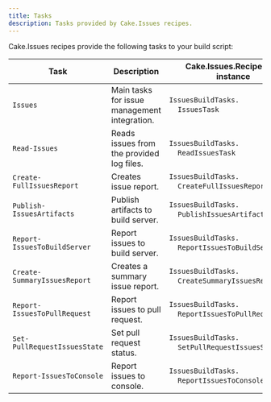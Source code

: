 ```yaml
---
title: Tasks
description: Tasks provided by Cake.Issues recipes.
---
```


Cake.Issues recipes provide the following tasks to your build script:

| Task                         | Description                                  | Cake.Issues.Recipe task instance                                                | Cake.Frosting.Issues.Recipe task type                                                      |
|------------------------------|----------------------------------------------|---------------------------------------------------------------------------------|--------------------------------------------------------------------------------------------|
| `Issues`                     | Main tasks for issue management integration. | `IssuesBuildTasks.`<br/>&nbsp;&nbsp;&nbsp;&nbsp;`IssuesTask`                    | `Cake.Frosting.Issues.Recipe.`<br/>&nbsp;&nbsp;&nbsp;&nbsp;`IssuesTask`                    |
| `Read-Issues`                | Reads issues from the provided log files.    | `IssuesBuildTasks.`<br/>&nbsp;&nbsp;&nbsp;&nbsp;`ReadIssuesTask`                | `Cake.Frosting.Issues.Recipe.`<br/>&nbsp;&nbsp;&nbsp;&nbsp;`ReadIssuesTask`                |
| `Create-FullIssuesReport`    | Creates issue report.                        | `IssuesBuildTasks.`<br/>&nbsp;&nbsp;&nbsp;&nbsp;`CreateFullIssuesReportTask`    | `Cake.Frosting.Issues.Recipe.`<br/>&nbsp;&nbsp;&nbsp;&nbsp;`CreateFullIssuesReportTask`    |
| `Publish-IssuesArtifacts`    | Publish artifacts to build server.           | `IssuesBuildTasks.`<br/>&nbsp;&nbsp;&nbsp;&nbsp;`PublishIssuesArtifactsTask`    | `Cake.Frosting.Issues.Recipe.`<br/>&nbsp;&nbsp;&nbsp;&nbsp;`PublishIssuesArtifactsTask`    |
| `Report-IssuesToBuildServer` | Report issues to build server.               | `IssuesBuildTasks.`<br/>&nbsp;&nbsp;&nbsp;&nbsp;`ReportIssuesToBuildServerTask` | `Cake.Frosting.Issues.Recipe.`<br/>&nbsp;&nbsp;&nbsp;&nbsp;`ReportIssuesToBuildServerTask` |
| `Create-SummaryIssuesReport` | Creates a summary issue report.              | `IssuesBuildTasks.`<br/>&nbsp;&nbsp;&nbsp;&nbsp;`CreateSummaryIssuesReportTask` | `Cake.Frosting.Issues.Recipe.`<br/>&nbsp;&nbsp;&nbsp;&nbsp;`CreateSummaryIssuesReportTask` |
| `Report-IssuesToPullRequest` | Report issues to pull request.               | `IssuesBuildTasks.`<br/>&nbsp;&nbsp;&nbsp;&nbsp;`ReportIssuesToPullRequestTask` | `Cake.Frosting.Issues.Recipe.`<br/>&nbsp;&nbsp;&nbsp;&nbsp;`ReportIssuesToPullRequestTask` |
| `Set-PullRequestIssuesState` | Set pull request status.                     | `IssuesBuildTasks.`<br/>&nbsp;&nbsp;&nbsp;&nbsp;`SetPullRequestIssuesStateTask` | `Cake.Frosting.Issues.Recipe.`<br/>&nbsp;&nbsp;&nbsp;&nbsp;`SetPullRequestIssuesStateTask` |
| `Report-IssuesToConsole`     | Report issues to console.                    | `IssuesBuildTasks.`<br/>&nbsp;&nbsp;&nbsp;&nbsp;`ReportIssuesToConsoleTask`     | `Cake.Frosting.Issues.Recipe.`<br/>&nbsp;&nbsp;&nbsp;&nbsp;`ReportIssuesToConsoleTask`     |